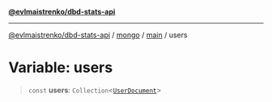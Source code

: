[**@evlmaistrenko/dbd-stats-api**](../../../../../README.md)

---

[@evlmaistrenko/dbd-stats-api](../../../../../README.md) / [mongo](../../../README.md) / [main](../README.md) / users

# Variable: users

> `const` **users**: `Collection`\<[`UserDocument`](../type-aliases/UserDocument.md)\>
